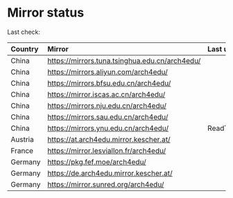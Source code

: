 <script src="./time.js"></script>
# Mirror status
Last check: <script type="text/javascript">localize(1697178242.789464);</script>

|Country|Mirror|Last update|
|:------|:-----|:----------|
|China|https://mirrors.tuna.tsinghua.edu.cn/arch4edu/|<script type="text/javascript">localize(1697135507);</script>|
|China|https://mirrors.aliyun.com/arch4edu/|<script type="text/javascript">localize(1697135507);</script>|
|China|https://mirrors.bfsu.edu.cn/arch4edu/|<script type="text/javascript">localize(1697135507);</script>|
|China|https://mirror.iscas.ac.cn/arch4edu/|<script type="text/javascript">localize(1697135507);</script>|
|China|https://mirrors.nju.edu.cn/arch4edu/|<script type="text/javascript">localize(1697135507);</script>|
|China|https://mirrors.sau.edu.cn/arch4edu/|<script type="text/javascript">localize(1697135507);</script>|
|China|https://mirrors.ynu.edu.cn/arch4edu/|ReadTimeout|
|Austria|https://at.arch4edu.mirror.kescher.at/|<script type="text/javascript">localize(1697135507);</script>|
|France|https://mirror.lesviallon.fr/arch4edu/|<script type="text/javascript">localize(1697135507);</script>|
|Germany|https://pkg.fef.moe/arch4edu/|<script type="text/javascript">localize(1697135507);</script>|
|Germany|https://de.arch4edu.mirror.kescher.at/|<script type="text/javascript">localize(1697135507);</script>|
|Germany|https://mirror.sunred.org/arch4edu/|<script type="text/javascript">localize(1697135507);</script>|

<script src="./tablefilter/tablefilter.js"></script>
<script src="./table.js"></script>